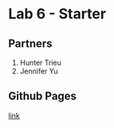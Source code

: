 # Lab 6 - Starter

## Partners
1. Hunter Trieu
2. Jennifer Yu

## Github Pages
[link](https://jhxyjhxy.github.io/Lab6_Starter/)
